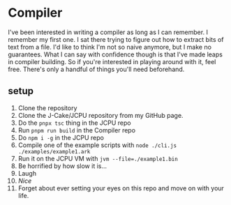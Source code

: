 # Compiler

I've been interested in writing a compiler as long as I can remember. I remember my first one. I sat there trying to
figure out how to extract bits of text from a file. I'd like to think I'm not so naive anymore, but I make no
guarantees. What I can say with confidence though is that I've made leaps in compiler building. So if you're interested
in playing around with it, feel free. There's only a handful of things you'll need beforehand.

## setup
1. Clone the repository
2. Clone the J-Cake/JCPU repository from my GitHub page.
3. Do the `pnpx tsc` thing in the JCPU repo
4. Run `pnpm run build` in the Compiler repo
5. Do `npm i -g` in the JCPU repo
6. Compile one of the example scripts with `node ./cli.js ./examples/example1.ark`
7. Run it on the JCPU VM with `jvm --file=./example1.bin`
8. Be horrified by how slow it is...
9. Laugh
10. *Nice*
11. Forget about ever setting your eyes on this repo and move on with your life.
